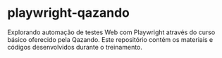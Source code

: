 # playwright-qazando
Explorando automação de testes Web com Playwright através do curso básico oferecido pela Qazando. Este repositório contém os materiais e códigos desenvolvidos durante o treinamento.
